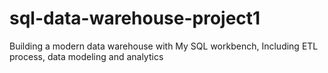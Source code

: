 # sql-data-warehouse-project1
Building a modern data warehouse with My SQL workbench, Including ETL process, data modeling and analytics
